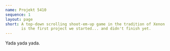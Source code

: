 ```yaml
---
name: Projekt 5410
sequence: 1
layout: page
short: A top-down scrolling shoot-em-up game in the tradition of Xenon II. This
       is the first project we started... and didn't finish yet.
---
```

Yada yada yada.
